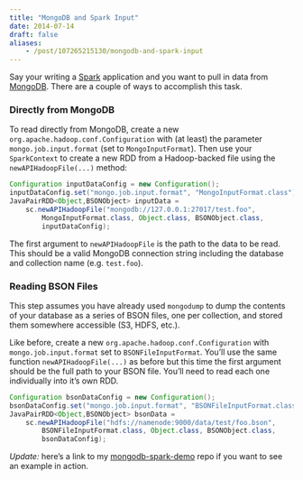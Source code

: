```yaml
---
title: "MongoDB and Spark Input"
date: 2014-07-14
draft: false
aliases:
    - /post/107265215130/mongodb-and-spark-input
---
```


Say your writing a [Spark](https://spark.apache.org) application and you want to pull in data from [MongoDB](https://mongodb.com). There are a couple of ways to accomplish this task.

### Directly from MongoDB

To read directly from MongoDB, create a new `org.apache.hadoop.conf.Configuration` with (at least) the parameter `mongo.job.input.format` (set to `MongoInputFormat`). Then use your `SparkContext` to create a new RDD from a Hadoop-backed file using the `newAPIHadoopFile(...)` method:

```java
Configuration inputDataConfig = new Configuration();
inputDataConfig.set("mongo.job.input.format", "MongoInputFormat.class");
JavaPairRDD<Object,BSONObject> inputData = 
    sc.newAPIHadoopFile("mongodb://127.0.0.1:27017/test.foo", 
        MongoInputFormat.class, Object.class, BSONObject.class, 
        inputDataConfig);
```

The first argument to `newAPIHadoopFile` is the path to the data to be read. This should be a valid MongoDB connection string including the database and collection name (e.g. `test.foo`).

### Reading BSON Files

This step assumes you have already used `mongodump` to dump the contents of your database as a series of BSON files, one per collection, and stored them somewhere accessible (S3, HDFS, etc.).

Like before, create a new `org.apache.hadoop.conf.Configuration` with `mongo.job.input.format` set to `BSONFileInputFormat`. You’ll use the same function `newAPIHadoopFile(...)` as before but this time the first argument should be the full path to your BSON file. You’ll need to read each one individually into it’s own RDD.

```java
Configuration bsonDataConfig = new Configuration();
bsonDataConfig.set("mongo.job.input.format", "BSONFileInputFormat.class");
JavaPairRDD<Object,BSONObject> bsonData = 
    sc.newAPIHadoopFile("hdfs://namenode:9000/data/test/foo.bson", 
        BSONFileInputFormat.class, Object.class, BSONObject.class, 
        bsonDataConfig);
```

*Update:* here’s a link to my [mongodb-spark-demo](https://github.com/crcsmnky/mongodb-spark-demo) repo if you want to see an example in action.
